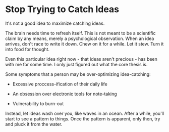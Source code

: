 # Stop Trying to Catch Ideas

It's not a good idea to maximize catching ideas.

The brain needs time to refresh itself. This is not meant to be a scientific claim by any means, merely a psychological observation. When an idea arrives, don't race to write it down. Chew on it for a while. Let it stew. Turn it into food for thought.

Even this particular idea right now - that ideas aren't precious - has been with me for some time. I only just figured out what the core thesis is.

Some symptoms that a person may be over-optimizing idea-catching:

- Excessive proccess-ification of their daily life

- An obsession over electronic tools for note-taking

- Vulnerability to burn-out

Instead, let ideas wash over you, like waves in an ocean. After a while, you'll start to see a pattern to things. Once the pattern is apparent, only then, try and pluck it from the water.

